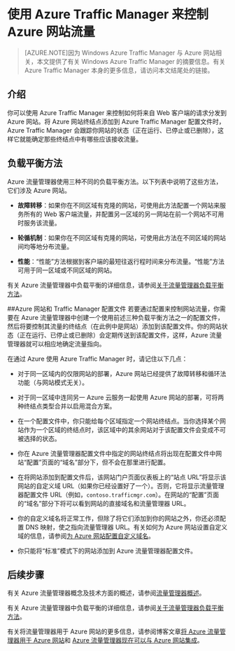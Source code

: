 <properties 
	pageTitle="使用 Azure 流量管理器控制 Azure Web 应用流量" 
	description="因为 Azure 流量管理器与 Azure Web 应用相关，本文提供了有关 Azure 流量管理器的摘要信息。" 
	services="app-service\web" 
	documentationCenter="" 
	authors="cephalin" 
	writer="cephalin" 
	manager="wpickett" 
	editor="mollybos"/>

<tags 
	ms.service="app-service-web" 
	ms.date="07/02/2015" 
	wacn.date="10/03/2015"/>

# 使用 Azure Traffic Manager 来控制 Azure 网站流量

> [AZURE.NOTE]因为 Windows Azure Traffic Manager 与 Azure 网站相关，本文提供了有关 Windows Azure Traffic Manager 的摘要信息。有关 Azure Traffic Manager 本身的更多信息，请访问本文结尾处的链接。

## 介绍
你可以使用 Azure Traffic Manager 来控制如何将来自 Web 客户端的请求分发到 Azure 网站。将 Azure 网站终结点添加到 Azure Traffic Manager 配置文件时，Azure Traffic Manager 会跟踪你网站的状态（正在运行、已停止或已删除），这样它就能确定那些终结点中有哪些应该接收流量。

## 负载平衡方法
Azure 流量管理器使用三种不同的负载平衡方法。以下列表中说明了这些方法，它们涉及 Azure 网站。

* **故障转移**：如果你在不同区域有克隆的网站，可使用此方法配置一个网站来服务所有的 Web 客户端流量，并配置另一区域的另一网站在前一个网站不可用时服务该流量。 
	
* **轮循机制**：如果你在不同区域有克隆的网站，可使用此方法在不同区域的网站间均等地分布流量。
	
* **性能**：“性能”方法根据到客户端的最短往返行程时间来分布流量。“性能”方法可用于同一区域或不同区域的网站。

有关 Azure 流量管理器中负载平衡的详细信息，请参阅[关于流量管理器负载平衡方法](/documentation/articles/traffic-manager-load-balancing-methods)。

##Azure 网站和 Traffic Manager 配置文件 
若要通过配置来控制网站流量，你需要在 Azure 流量管理器中创建一个使用前述三种负载平衡方法之一的配置文件，然后将要控制其流量的终结点（在此例中是网站）添加到该配置文件。你的网站状态（正在运行、已停止或已删除）会定期传送到该配置文件，这样，Azure 流量管理器就可以相应地确定流量指向。

在通过 Azure 使用 Azure Traffic Manager 时，请记住以下几点：

* 对于同一区域内的仅限网站的部署，Azure 网站已经提供了故障转移和循环法功能（与网站模式无关）。

* 对于同一区域中连同另一 Azure 云服务一起使用 Azure 网站的部署，可将两种终结点类型合并以启用混合方案。

* 在一个配置文件中，你只能给每个区域指定一个网站终结点。当你选择某个网站作为一个区域的终结点时，该区域中的其余网站对于该配置文件会变成不可被选择的状态。

* 你在 Azure 流量管理器配置文件中指定的网站终结点将出现在配置文件中网站“配置”页面的“域名”部分下，但不会在那里进行配置。

* 在将网站添加到配置文件后，该网站门户页面仪表板上的“站点 URL”将显示该网站的自定义域 URL（如果你已经设置好了一个）。否则，它将显示流量管理器配置文件 URL（例如，`contoso.trafficmgr.com`）。在网站的“配置”页面的“域名”部分下将可以看到网站的直接域名和流量管理器 URL。

* 你的自定义域名将正常工作，但除了将它们添加到你的网站之外，你还必须配置 DNS 映射，使之指向流量管理器 URL。有关如何为 Azure 网站设置自定义域的信息，请参阅[为 Azure 网站配置自定义域名](/documentation/articles/web-sites-custom-domain-name)。

* 你只能将“标准”模式下的网站添加到 Azure 流量管理器配置文件。

## 后续步骤

有关 Azure 流量管理器概念及技术方面的概述，请参阅[流量管理器概述](/documentation/articles/traffic-manager-overview)。


有关 Azure 流量管理器中负载平衡的详细信息，请参阅[关于流量管理器负载平衡方法](/documentation/articles/traffic-manager-load-balancing-methods)。

有关将流量管理器用于 Azure 网站的更多信息，请参阅博客文章[将 Azure 流量管理器用于 Azure 网站](http://blogs.msdn.com/b/waws/archive/2014/03/18/using-windows-azure-traffic-manager-with-waws.aspx)和 [Azure 流量管理器现在可以与 Azure 网站集成](http://azure.microsoft.com/blog/2014/03/27/azure-traffic-manager-can-now-integrate-with-azure-web-sites/)。

<!---HONumber=71-->